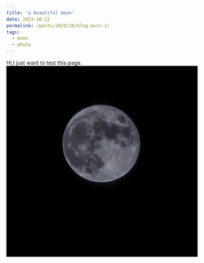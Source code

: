 ```yaml
---
title: 'a beautiful moon'
date: 2023-10-12
permalink: /posts/2023/10/blog-post-1/
tags:
  - moon
  - photo
---
```

Hi,I just want to test this page.
![moon](/images/Mid_fall_moon.jpg)

